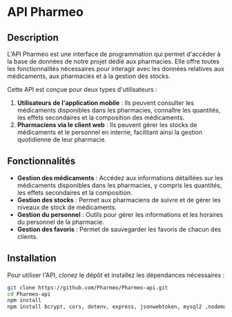 # API Pharmeo

## Description

L'API Pharmeo est une interface de programmation qui permet d'accéder à la base de données de notre projet dédié aux pharmacies. Elle offre toutes les fonctionnalités nécessaires pour interagir avec les données relatives aux médicaments, aux pharmacies et à la gestion des stocks. 

Cette API est conçue pour deux types d'utilisateurs :

1. **Utilisateurs de l'application mobile** : Ils peuvent consulter les médicaments disponibles dans les pharmacies, connaître les quantités, les effets secondaires et la composition des médicaments.
2. **Pharmaciens via le client web** : Ils peuvent gérer les stocks de médicaments et le personnel en interne, facilitant ainsi la gestion quotidienne de leur pharmacie.

## Fonctionnalités

- **Gestion des médicaments** : Accédez aux informations détaillées sur les médicaments disponibles dans les pharmacies, y compris les quantités, les effets secondaires et la composition.
- **Gestion des stocks** : Permet aux pharmaciens de suivre et de gérer les niveaux de stock de médicaments.
- **Gestion du personnel** : Outils pour gérer les informations et les horaires du personnel de la pharmacie.
- **Gestion des favoris** : Permet de sauvegarder les favoris de chacun des clients.

## Installation

Pour utiliser l'API, clonez le dépôt et installez les dépendances nécessaires :

```bash
git clone https://github.com/Pharmeo/Pharmeo-api.git
cd Pharmeo-api
npm install
npm install bcrypt, cors, dotenv, express, jsonwebtoken, mysql2 ,nodemailer, nodemon
```
